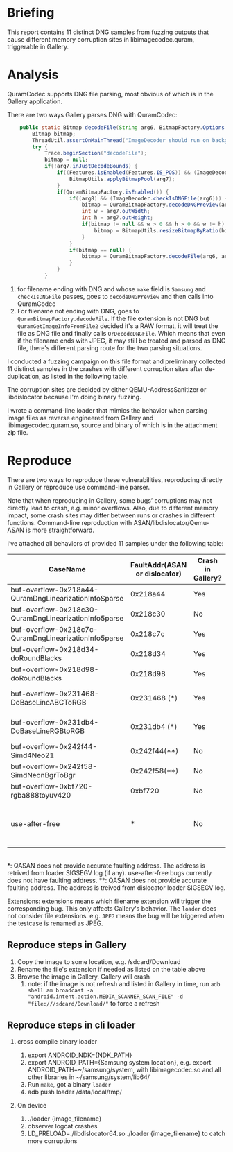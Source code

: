 # Briefing

This report contains 11 distinct DNG samples from fuzzing outputs that cause different memory corruption sites in libimagecodec.quram, triggerable in Gallery.

# Analysis

QuramCodec supports DNG file parsing, most obvious of which is in the Gallery application.

There are two ways Gallery parses DNG with QuramCodec:

```java
    public static Bitmap decodeFile(String arg6, BitmapFactory.Options arg7, boolean arg8) {
        Bitmap bitmap;
        ThreadUtil.assertOnMainThread("ImageDecoder should run on background thread");
        try {
            Trace.beginSection("decodeFile");
            bitmap = null;
            if(!arg7.inJustDecodeBounds) {
                if((Features.isEnabled(Features.IS_POS)) && (ImageDecoder.USE_BITMAP_POOL)) {
                    BitmapUtils.applyBitmapPool(arg7);
                }
                if(QuramBitmapFactory.isEnabled()) {
                    if((arg8) && (ImageDecoder.checkIsDNGFile(arg6))) {
                        bitmap = QuramBitmapFactory.decodeDNGPreview(arg6);
                        int w = arg7.outWidth;
                        int h = arg7.outHeight;
                        if(bitmap != null && w > 0 && h > 0 && w != h) {
                            bitmap = BitmapUtils.resizeBitmapByRatio(bitmap, ((float)w), ((float)h));
                        }
                    }
                    if(bitmap == null) {
                        bitmap = QuramBitmapFactory.decodeFile(arg6, arg7);
                    }
                }
            }

```

1) for filename ending with DNG and whose `make` field is `Samsung` and `checkIsDNGFile` passes, goes to `decodeDNGPreview` and then calls into QuramCodec
2) For filename not ending with DNG, goes to `QuramBitmapFactory.decodeFile`. If the file extension is not DNG but `QuramGetImageInfoFromFile2` decided it's a RAW format, it will treat the file as DNG file and finally calls  `QrDecodeDNGFile`.
Which means that even if the filename ends with JPEG, it may still be treated and parsed as DNG file, there's different parsing route for the two parsing situations.

I conducted a fuzzing campaign on this file format and preliminary collected 11 distinct samples in the crashes with different corruption sites after de-duplication, as listed in the following table.

The corruption sites are decided by either QEMU-AddressSanitizer or libdislocator because I'm doing binary fuzzing. 

I wrote a command-line loader that mimics the behavior when parsing image files as reverse engineered from Gallery and libimagecodec.quram.so, source and binary of which is in the attachment zip file.

# Reproduce
There are two ways to reproduce these vulnerabilities, reproducing directly in Gallery or reproduce use command-line parser. 

Note that when reproducing in Gallery, some bugs’ corruptions may not directly lead to crash, e.g. minor overflows. Also, due to different memory impact, some crash sites may differ between runs or crashes in different functions. Command-line reproduction with ASAN/libdislocator/Qemu-ASAN is more straightforward.

I’ve attached all behaviors of provided 11 samples under the following table:

| CaseName |FaultAddr(ASAN or dislocator)  | Crash in Gallery? | Crash in Loader? | Crash with ASAN(QASAN,dislocator)? | Extensions  | Type |
| --- | --- | --- | --- | --- | --- | --- |
| buf-overflow-0x218a44-QuramDngLinearizationInfoSparse | 0x218a44 | Yes | Yes | Yes | DNG,JPEG |OOB write of size 2|
| buf-overflow-0x218c30-QuramDngLinearizationInfo5parse | 0x218c30 | No | No | Yes |DNG, JPEG |OOB write of size 8 |
| buf-overflow-0x218c7c-QuramDngLinearizationInfo5parse | 0x218c7c | Yes | Yes | Yes | DNG,JPEG | OOB write of size 8 |
|buf-overflow-0x218d34-doRoundBlacks  | 0x218d34 | Yes |Yes  |Yes  | DNG,JPEG |OOB Read of size 8 |
|buf-overflow-0x218d98-doRoundBlacks  | 0x218d98 | Yes | Yes | Yes | DNG,JPEG | OOB Read of size 8 |
|buf-overflow-0x231468-DoBaseLineABCToRGB  | 0x231468 (\*) | Yes | Yes | Yes | DNG,JPEG(only JPEG crashes gallery) |OOB Read of size 8 |
|buf-overflow-0x231db4-DoBaseLineRGBtoRGB  |0x231db4 (\*)| Yes  | Yes | Yes | DNG,JPEG(only JPEG crashes gallery) |OOB Write of size 8 |
|buf-overflow-0x242f44-Simd4Neo21  | 0x242f44(\*\*) | No | No | Yes | JPEG |OOB Read of size 8|
|buf-overflow-0x242f58-SimdNeonBgrToBgr  | 0x242f58(\*\*) | No  | No | Yes | JPEG |OOB Read of size 8|
| buf-overflow-0xbf720-rgba888toyuv420 | 0xbf720 | No | No | Yes | JPEG | OOB Write of size 1 |
| use-after-free | \* | No | No | Yes | JPEG | use-after-free(free canary corrupted) |

\
\*: QASAN does not provide accurate faulting address. The address is retrived from loader SIGSEGV log (if any). use-after-free bugs currently does not have faulting address.
\*\*: QASAN does not provide accurate faulting address. The address is treived from dislocator loader SIGSEGV log.

Extensions: extensions means which filename extension will trigger the corresponding bug. This only affects Gallery's behavior. The `loader` does not consider file extensions. e.g. `JPEG` means the bug will be triggered when the testcase is renamed as JPEG.


## Reproduce steps in Gallery
1. Copy the image to some location, e.g. /sdcard/Download
2. Rename the file's extension if needed as listed on the table above
3. Browse the image in Gallery. Gallery will crash
    1. note: if the image is not refresh and listed in Gallery in time, run `adb shell am broadcast -a "android.intent.action.MEDIA_SCANNER_SCAN_FILE" -d "file:///sdcard/Download/"` to force a refresh

## Reproduce steps in cli loader
1. cross compile binary loader
    1. export ANDROID_NDK={NDK_PATH}
    2. export ANDROID_PATH={Samsung system location}, e.g.  export ANDROID_PATH=~/samsung/system, with libimagecodec.so and all other libraries in ~/samsung/system/lib64/
    3. Run `make`, got a binary `loader`
    4. adb push loader /data/local/tmp/

2. On device
    1. ./loader {image_filename}
    2. observer logcat crashes
    3. LD_PRELOAD=./libdislocator64.so ./loader {image_filename} to catch more corruptions

